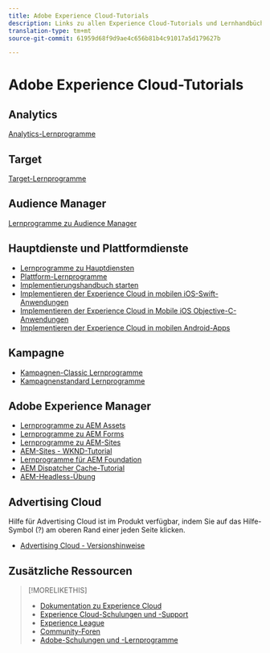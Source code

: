 ```yaml
---
title: Adobe Experience Cloud-Tutorials
description: Links zu allen Experience Cloud-Tutorials und Lernhandbüchern
translation-type: tm+mt
source-git-commit: 61959d68f9d9ae4c656b81b4c91017a5d179627b

---
```



# Adobe Experience Cloud-Tutorials

## Analytics

[Analytics-Lernprogramme](https://docs.adobe.com/content/help/en/analytics-learn/tutorials/overview.html)

## Target

[Target-Lernprogramme](https://docs.adobe.com/content/help/en/target-learn/tutorials/overview.html)

## Audience Manager

[Lernprogramme zu Audience Manager](https://docs.adobe.com/content/help/en/audience-manager-learn/tutorials/overview.html)

## Hauptdienste und Plattformdienste

* [Lernprogramme zu Hauptdiensten](https://docs.adobe.com/content/help/en/core-services-learn/tutorials/overview.html)
* [Plattform-Lernprogramme](https://docs.adobe.com/content/help/en/platform-learn/tutorials/overview.html)
* [Implementierungshandbuch starten](https://docs.adobe.com/content/help/en/experience-cloud/implementing-in-websites-with-launch/index.html)
* [Implementieren der Experience Cloud in mobilen iOS-Swift-Anwendungen](https://docs.adobe.com/content/help/en/experience-cloud/implementing-in-mobile-ios-swift-apps-with-launch/index.html)
* [Implementieren der Experience Cloud in Mobile iOS Objective-C-Anwendungen](https://docs.adobe.com/content/help/en/experience-cloud/implementing-in-mobile-ios-objective-c-apps-with-launch/index.html)
* [Implementieren der Experience Cloud in mobilen Android-Apps](https://docs.adobe.com/content/help/en/experience-cloud/implementing-in-mobile-android-apps-with-launch/index.html)

## Kampagne

* [Kampagnen-Classic Lernprogramme](https://docs.adobe.com/content/help/en/campaign-learn/campaign-classic-tutorials/overview.html)
* [Kampagnenstandard Lernprogramme](https://docs.adobe.com/content/help/en/campaign-learn/campaign-standard-tutorials/overview.html)

## Adobe Experience Manager

* [Lernprogramme zu AEM Assets](https://docs.adobe.com/content/help/en/experience-manager-learn/assets/overview.html)
* [Lernprogramme zu AEM Forms](https://docs.adobe.com/content/help/en/experience-manager-learn/forms/overview.html)
* [Lernprogramme zu AEM-Sites](https://docs.adobe.com/content/help/en/experience-manager-learn/sites/overview.html)
* [AEM-Sites - WKND-Tutorial](https://docs.adobe.com/content/help/en/experience-manager-learn/getting-started-wknd-tutorial-develop/overview.html)
* [Lernprogramme für AEM Foundation](https://docs.adobe.com/content/help/en/experience-manager-learn/assets/overview.html)
* [AEM Dispatcher Cache-Tutorial](https://docs.adobe.com/content/help/en/experience-manager-learn/dispatcher-tutorial/overview.html)
* [AEM-Headless-Übung](https://docs.adobe.com/content/help/en/experience-manager-learn/getting-started-with-aem-headless/overview.html)

## Advertising Cloud

Hilfe für Advertising Cloud ist im Produkt verfügbar, indem Sie auf das Hilfe-Symbol (?) am oberen Rand einer jeden Seite klicken.

* [Advertising Cloud - Versionshinweise](https://docs.adobe.com/content/help/en/release-notes/experience-cloud/current.html#adcloud)

## Zusätzliche Ressourcen

> [!MORELIKETHIS]
>
>* [Dokumentation zu Experience Cloud](https://docs.adobe.com/content/help/en/experience-cloud/user-guides/home.html)
>* [Experience Cloud-Schulungen und -Support](https://helpx.adobe.com/support/experience-cloud.html)
>* [Experience League](https://experienceleague.adobe.com/)
>* [Community-Foren](https://forums.adobe.com/community/experience-cloud/)
>* [Adobe-Schulungen und -Lernprogramme](https://helpx.adobe.com/learning.html?promoid=KAUDK)


<!--
<table>
<tr>
  <td>
    <a href="https://helpx.adobe.com/support/experience-cloud.html">
    <img alt="Learn & Support" src="/assets/roles.png"/>
    </a>
    <div>
    <a href="https://helpx.adobe.com/support/experience-cloud.html"><strong>Learn & Support</strong></a>
    </div>
    <em>Discover resources for learning Experience Cloud solutions.</em>
    <br>
  </td>
  <td>
    <a href="https://experienceleague.adobe.com/">
      <img alt="experience league" src="/assets/design.png">
    </a>
    <div>
    <a href="https://experienceleague.adobe.com/"><strong>Experience League</strong></a>
    </div>
    <em>Learn about key learning resources and upcoming events.</em>
    <br>
  </td>
  <td>
    <a href="https://forums.adobe.com/community/experience-cloud/">
      <img alt="form" src="/assets/dev.png">
    </a>
    <div>
    <a href="https://forums.adobe.com/community/experience-cloud/"><strong>Community Forums</strong></a>
    </div>
    <em>Interact with the Experience Cloud community.</em>
    <br>
  </td>
</tr>
</table>
-->
